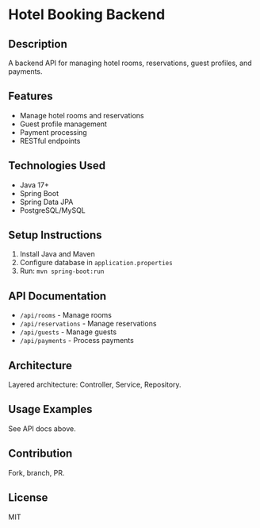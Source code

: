 # Hotel Booking Backend

## Description
A backend API for managing hotel rooms, reservations, guest profiles, and payments.

## Features
- Manage hotel rooms and reservations
- Guest profile management
- Payment processing
- RESTful endpoints

## Technologies Used
- Java 17+
- Spring Boot
- Spring Data JPA
- PostgreSQL/MySQL

## Setup Instructions
1. Install Java and Maven
2. Configure database in `application.properties`
3. Run: `mvn spring-boot:run`

## API Documentation
- `/api/rooms` - Manage rooms
- `/api/reservations` - Manage reservations
- `/api/guests` - Manage guests
- `/api/payments` - Process payments

## Architecture
Layered architecture: Controller, Service, Repository.

## Usage Examples
See API docs above.

## Contribution
Fork, branch, PR.

## License
MIT
